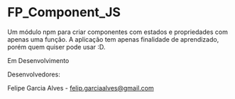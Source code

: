 # FP_Component_JS
Um módulo npm para criar componentes com estados e propriedades com apenas uma função. A aplicação tem apenas finalidade de aprendizado, porém quem quiser pode usar :D.



Em Desenvolvimento

Desenvolvedores:

Felipe Garcia Alves - felip.garciaalves@gmail.com
